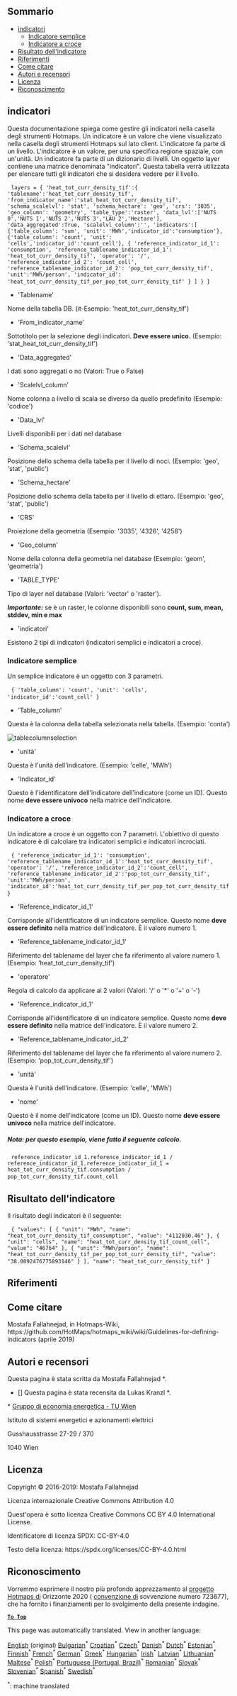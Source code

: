 <h2> Sommario </h2><ul><li> <a href="#Indicators">indicatori</a> <ul><li> <a href="#Simple-indicator">Indicatore semplice</a> </li><li> <a href="#Cross-indicator">Indicatore a croce</a> </li></ul></li><li> <a href="#Indicator-result">Risultato dell&#39;indicatore</a> </li><li> <a href="#references">Riferimenti</a> </li><li> <a href="#how-to-cite">Come citare</a> </li><li> <a href="#authors-and-reviewers">Autori e recensori</a> </li><li> <a href="#license">Licenza</a> </li><li> <a href="#acknowledgement">Riconoscimento</a> </li></ul><h2> indicatori </h2><p> Questa documentazione spiega come gestire gli indicatori nella casella degli strumenti Hotmaps. Un indicatore è un valore che viene visualizzato nella casella degli strumenti Hotmaps sul lato client. L&#39;indicatore fa parte di un livello. L&#39;indicatore è un valore, per una specifica regione spaziale, con un&#39;unità. Un indicatore fa parte di un dizionario di livelli. Un oggetto layer contiene una matrice denominata &quot;indicatori&quot;. Questa tabella verrà utilizzata per elencare tutti gli indicatori che si desidera vedere per il livello. </p><pre> <code>layers = { &#39;heat_tot_curr_density_tif&#39;:{ &#39;tablename&#39;:&#39;heat_tot_curr_density_tif&#39;, &#39;from_indicator_name&#39;:&#39;stat_heat_tot_curr_density_tif&#39;, &#39;schema_scalelvl&#39;: &#39;stat&#39;, &#39;schema_hectare&#39;: &#39;geo&#39;, &#39;crs&#39;: &#39;3035&#39;, &#39;geo_column&#39;: &#39;geometry&#39;, &#39;table_type&#39;:&#39;raster&#39;, &#39;data_lvl&#39;:[&#39;NUTS 0&#39;,&#39;NUTS 1&#39;,&#39;NUTS 2&#39;,&#39;NUTS 3&#39;,&#39;LAU 2&#39;,&#39;Hectare&#39;], &#39;data_aggregated&#39;:True, &#39;scalelvl_column&#39;:&#39;&#39;, &#39;indicators&#39;:[ {&#39;table_column&#39;: &#39;sum&#39;, &#39;unit&#39;: &#39;MWh&#39;,&#39;indicator_id&#39;:&#39;consumption&#39;}, {&#39;table_column&#39;: &#39;count&#39;, &#39;unit&#39;: &#39;cells&#39;,&#39;indicator_id&#39;:&#39;count_cell&#39;}, { &#39;reference_indicator_id_1&#39;: &#39;consumption&#39;, &#39;reference_tablename_indicator_id_1&#39;: &#39;heat_tot_curr_density_tif&#39;, &#39;operator&#39;: &#39;/&#39;, &#39;reference_indicator_id_2&#39;: &#39;count_cell&#39;, &#39;reference_tablename_indicator_id_2&#39;: &#39;pop_tot_curr_density_tif&#39;, &#39;unit&#39;:&#39;MWh/person&#39;, &#39;indicator_id&#39;: &#39;heat_tot_curr_density_tif_per_pop_tot_curr_density_tif&#39; } ] } }</code> </pre><ul><li> &#39;Tablename&#39; </li></ul><p> Nome della tabella DB. (it-Esempio: &#39;heat_tot_curr_density_tif&#39;) </p><ul><li> &#39;From_indicator_name&#39; </li></ul><p> Sottotitolo per la selezione degli indicatori. <strong>Deve essere unico.</strong> (Esempio: &#39;stat_heat_tot_curr_density_tif&#39;) </p><ul><li> &#39;Data_aggregated&#39; </li></ul><p> I dati sono aggregati o no (Valori: True o False) </p><ul><li> &#39;Scalelvl_column&#39; </li></ul><p> Nome colonna a livello di scala se diverso da quello predefinito (Esempio: &#39;codice&#39;) </p><ul><li> &#39;Data_lvl&#39; </li></ul><p> Livelli disponibili per i dati nel database </p><ul><li> &#39;Schema_scalelvl&#39; </li></ul><p> Posizione dello schema della tabella per il livello di noci. (Esempio: &#39;geo&#39;, &#39;stat&#39;, &#39;public&#39;) </p><ul><li> &#39;Schema_hectare&#39; </li></ul><p> Posizione dello schema della tabella per il livello di ettaro. (Esempio: &#39;geo&#39;, &#39;stat&#39;, &#39;public&#39;) </p><ul><li> &#39;CRS&#39; </li></ul><p> Proiezione della geometria (Esempio: &#39;3035&#39;, &#39;4326&#39;, &#39;4258&#39;) </p><ul><li> &#39;Geo_column&#39; </li></ul><p> Nome della colonna della geometria nel database (Esempio: &#39;geom&#39;, &#39;geometria&#39;) </p><ul><li> &#39;TABLE_TYPE&#39; </li></ul><p> Tipo di layer nel database (Valori: &#39;vector&#39; o &#39;raster&#39;). </p><p> <em><strong>Importante:</strong></em> se è un raster, le colonne disponibili sono <strong>count, sum, mean, stddev, min e max</strong> </p><ul><li> &#39;indicatori&#39; </li></ul><p> Esistono 2 tipi di indicatori (indicatori semplici e indicatori a croce). </p><h3> Indicatore semplice </h3><p> Un semplice indicatore è un oggetto con 3 parametri. </p><pre> <code>{ &#39;table_column&#39;: &#39;count&#39;, &#39;unit&#39;: &#39;cells&#39;, &#39;indicator_id&#39;:&#39;count_cell&#39; }</code> </pre><ul><li> &#39;Table_column&#39; </li></ul><p> Questa è la colonna della tabella selezionata nella tabella. (Esempio: &#39;conta&#39;) </p><p><img alt="tablecolumnselection" src="/api/assets/table_image.png"/></p><ul><li> &#39;unità&#39; </li></ul><p> Questa è l&#39;unità dell&#39;indicatore. (Esempio: &#39;celle&#39;, &#39;MWh&#39;) </p><ul><li> &#39;Indicator_id&#39; </li></ul><p> Questo è l&#39;identificatore dell&#39;indicatore dell&#39;indicatore (come un ID). Questo nome <strong>deve essere univoco</strong> nella matrice dell&#39;indicatore. </p><h3> Indicatore a croce </h3><p> Un indicatore a croce è un oggetto con 7 parametri. L&#39;obiettivo di questo indicatore è di calcolare tra indicatori semplici e indicatori incrociati. </p><pre> <code>{ &#39;reference_indicator_id_1&#39;: &#39;consumption&#39;, &#39;reference_tablename_indicator_id_1&#39;:&#39;heat_tot_curr_density_tif&#39;, &#39;operator&#39;: &#39;/&#39;, &#39;reference_indicator_id_2&#39;:&#39;count_cell&#39;, &#39;reference_tablename_indicator_id_2&#39;:&#39;pop_tot_curr_density_tif&#39;, &#39;unit&#39;:&#39;MWh/person&#39;, &#39;indicator_id&#39;:&#39;heat_tot_curr_density_tif_per_pop_tot_curr_density_tif&#39; }</code> </pre><ul><li> &#39;Reference_indicator_id_1&#39; </li></ul><p> Corrisponde all&#39;identificatore di un indicatore semplice. Questo nome <strong>deve essere definito</strong> nella matrice dell&#39;indicatore. È il valore numero 1. </p><ul><li> &#39;Reference_tablename_indicator_id_1&#39; </li></ul><p> Riferimento del tablename del layer che fa riferimento al valore numero 1. (Esempio: &#39;heat_tot_curr_density_tif&#39;) </p><ul><li> &#39;operatore&#39; </li></ul><p> Regola di calcolo da applicare ai 2 valori (Valori: &#39;/&#39; o &#39;*&#39; o &#39;+&#39; o &#39;-&#39;) </p><ul><li> &#39;Reference_indicator_id_1&#39; </li></ul><p> Corrisponde all&#39;identificatore di un indicatore semplice. Questo nome <strong>deve essere definito</strong> nella matrice dell&#39;indicatore. È il valore numero 2. </p><ul><li> &#39;Reference_tablename_indicator_id_2&#39; </li></ul><p> Riferimento del tablename del layer che fa riferimento al valore numero 2. (Esempio: &#39;pop_tot_curr_density_tif&#39;) </p><ul><li> &#39;unità&#39; </li></ul><p> Questa è l&#39;unità dell&#39;indicatore. (Esempio: &#39;celle&#39;, &#39;MWh&#39;) </p><ul><li> &#39;nome&#39; </li></ul><p> Questo è il nome dell&#39;indicatore (come un ID). Questo nome <strong>deve essere univoco</strong> nella matrice dell&#39;indicatore. </p><h5> Nota: per questo esempio, viene fatto il seguente calcolo. </h5><pre> <code>reference_indicator_id_1.reference_indicator_id_1 / reference_indicator_id_1.reference_indicator_id_1 = heat_tot_curr_density_tif.consumption / pop_tot_curr_density_tif.count_cell</code> </pre><h2> Risultato dell&#39;indicatore </h2><p> Il risultato degli indicatori è il seguente: </p><pre> <code>{ &quot;values&quot;: [ { &quot;unit&quot;: &quot;MWh&quot;, &quot;name&quot;: &quot;heat_tot_curr_density_tif_consumption&quot;, &quot;value&quot;: &quot;4112030.46&quot; }, { &quot;unit&quot;: &quot;cells&quot;, &quot;name&quot;: &quot;heat_tot_curr_density_tif_count_cell&quot;, &quot;value&quot;: &quot;46764&quot; }, { &quot;unit&quot;: &quot;MWh/person&quot;, &quot;name&quot;: &quot;heat_tot_curr_density_tif_per_pop_tot_curr_density_tif&quot;, &quot;value&quot;: &quot;38.0092476775893146&quot; } ], &quot;name&quot;: &quot;heat_tot_curr_density_tif&quot; }</code> </pre><h2> Riferimenti </h2><h2> Come citare </h2><p> Mostafa Fallahnejad, in Hotmaps-Wiki, https://github.com/HotMaps/hotmaps_wiki/wiki/Guidelines-for-defining-indicators (aprile 2019) </p><h2> Autori e recensori </h2><p> Questa pagina è stata scritta da Mostafa Fallahnejad *. </p><ul><li> [] Questa pagina è stata recensita da Lukas Kranzl *. </li></ul><p> * <a href="https://eeg.tuwien.ac.at/">Gruppo di economia energetica - TU Wien</a> </p><p> Istituto di sistemi energetici e azionamenti elettrici </p><p> Gusshausstrasse 27-29 / 370 </p><p> 1040 Wien </p><h2> Licenza </h2><p> Copyright © 2016-2019: Mostafa Fallahnejad </p><p> Licenza internazionale Creative Commons Attribution 4.0 </p><p> Quest&#39;opera è sotto licenza Creative Commons CC BY 4.0 International License. </p><p> Identificatore di licenza SPDX: CC-BY-4.0 </p><p> Testo della licenza: https://spdx.org/licenses/CC-BY-4.0.html </p><h2> Riconoscimento </h2><p> Vorremmo esprimere il nostro più profondo apprezzamento al <a href="https://www.hotmaps-project.eu">progetto Hotmaps di</a> Orizzonte 2020 ( <a href="https://www.hotmaps-project.eu">convenzione di</a> sovvenzione numero 723677), che ha fornito i finanziamenti per lo svolgimento della presente indagine. </p><p><ins> <code><strong><a href="#table-of-contents">To Top</a></strong></code> </ins> </p>

This page was automatically translated. View in another language:

[English](en-Guidelines-for-defining-indicators) (original) [Bulgarian](bg-Guidelines-for-defining-indicators)<sup>\*</sup> [Croatian](hr-Guidelines-for-defining-indicators)<sup>\*</sup> [Czech](cs-Guidelines-for-defining-indicators)<sup>\*</sup> [Danish](da-Guidelines-for-defining-indicators)<sup>\*</sup> [Dutch](nl-Guidelines-for-defining-indicators)<sup>\*</sup> [Estonian](et-Guidelines-for-defining-indicators)<sup>\*</sup> [Finnish](fi-Guidelines-for-defining-indicators)<sup>\*</sup> [French](fr-Guidelines-for-defining-indicators)<sup>\*</sup> [German](de-Guidelines-for-defining-indicators)<sup>\*</sup> [Greek](el-Guidelines-for-defining-indicators)<sup>\*</sup> [Hungarian](hu-Guidelines-for-defining-indicators)<sup>\*</sup> [Irish](ga-Guidelines-for-defining-indicators)<sup>\*</sup>  [Latvian](lv-Guidelines-for-defining-indicators)<sup>\*</sup> [Lithuanian](lt-Guidelines-for-defining-indicators)<sup>\*</sup> [Maltese](mt-Guidelines-for-defining-indicators)<sup>\*</sup> [Polish](pl-Guidelines-for-defining-indicators)<sup>\*</sup> [Portuguese (Portugal, Brazil)](pt-Guidelines-for-defining-indicators)<sup>\*</sup> [Romanian](ro-Guidelines-for-defining-indicators)<sup>\*</sup> [Slovak](sk-Guidelines-for-defining-indicators)<sup>\*</sup> [Slovenian](sl-Guidelines-for-defining-indicators)<sup>\*</sup> [Spanish](es-Guidelines-for-defining-indicators)<sup>\*</sup> [Swedish](sv-Guidelines-for-defining-indicators)<sup>\*</sup> 

<sup>\*</sup>: machine translated
